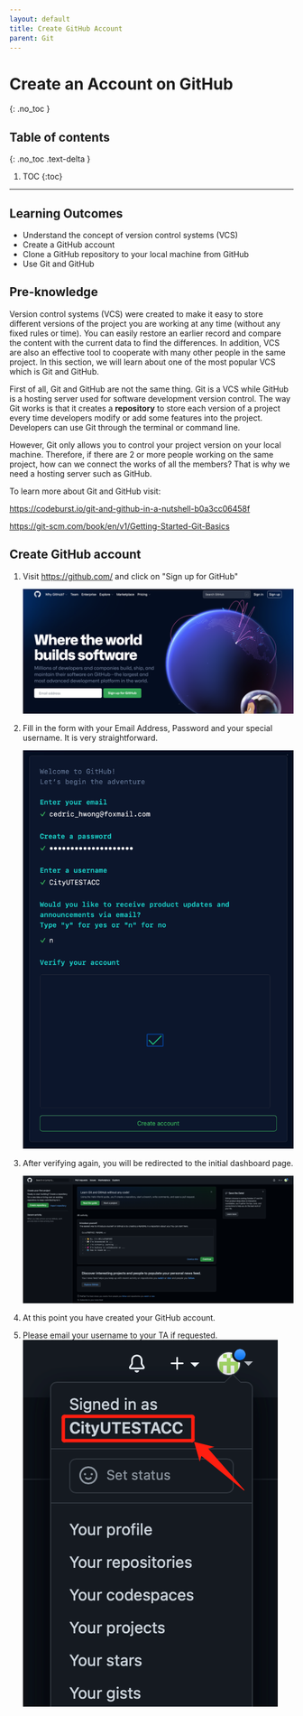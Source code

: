 ```yaml
---
layout: default
title: Create GitHub Account
parent: Git
---
```


# Create an Account on GitHub
{: .no_toc }

## Table of contents
{: .no_toc .text-delta }

1. TOC
{:toc}

---

## Learning Outcomes

* Understand the concept of version control systems (VCS)
* Create a GitHub account
* Clone a GitHub repository to your local machine from GitHub
* Use Git and GitHub

## Pre-knowledge

Version control systems (VCS) were created to make it easy to store different versions of the project you are working at any time (without any fixed rules or time). You can easily restore an earlier record and compare the content with the current data to find the differences. In addition, VCS are also an effective tool to cooperate with many other people in the same project. In this section, we will learn about one of the most popular VCS which is Git and GitHub.

First of all, Git and GitHub are not the same thing. Git is a VCS while GitHub is a hosting server used for software development version control. The way Git works is that it creates a **repository** to store each version of a project every time developers modify or add some features into the project. Developers can use Git through the terminal or command line.

However, Git only allows you to control your project version on your local machine. Therefore, if there are 2 or more people working on the same project, how can we connect the works of all the members? That is why we need a hosting server such as GitHub.

To learn more about Git and GitHub visit:

<https://codeburst.io/git-and-github-in-a-nutshell-b0a3cc06458f>

<https://git-scm.com/book/en/v1/Getting-Started-Git-Basics>

## Create GitHub account

 1. Visit <https://github.com/> and click on "Sign up for GitHub"

    ![github_homepage](/assets/images/git/github_account/github_homepage.png)

 2. Fill in the form with your Email Address, Password and your special username. It is very straightforward.

    ![registration_process](/assets/images/git/github_account/registration_process.png)

 3. After verifying again, you will be redirected to the initial dashboard page.

    ![initial_dashboard_page](/assets/images/git/github_account/initial_dashboard_page.png)

 4. At this point you have created your GitHub account.

 5. Please email your username to your TA if requested.
    ![account_dropdown_box](/assets/images/git/github_account/account_dropdown_box.png)
